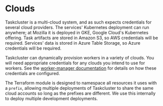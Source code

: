 # Clouds

Taskcluster is a multi-cloud system, and as such expects credentials for several cloud providers.
The services' Kubernetes deployment can run anywhere; at Mozilla it is deployed in GKE, Google Cloud's Kubernetes offering.
Task artifacts are stored in Amazon S3, so AWS credentials will be required.
Services' data is stored in Azure Table Storage, so Azure credentials will be required.

Taskcluster can dynamically provision workers in a variety of clouds.
You will need appropriate credentials for any clouds you intend to use for workers.
See the [worker-manager documentation](https://github.com/taskcluster/taskcluster/blob/master/ui/docs/reference/core/worker-manager/google.md) for details on how these credentials are configured.

The Terraform module is designed to namespace all resources it uses with a `prefix`, allowing multiple deployments of Taskcluster to share the same cloud accounts so long as the prefixes are different.
We use this internally to deploy multiple development deployments.

